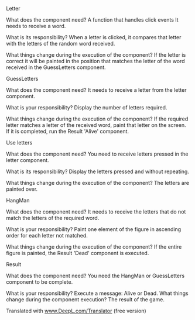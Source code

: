Letter

What does the component need?
A function that handles click events
It needs to receive a word.

What is its responsibility?
When a letter is clicked, it compares that letter with the letters of the random word received.

What things change during the execution of the component?
If the letter is correct it will be painted in the position that matches the letter of the word received in the GuessLetters component.

GuessLetters

What does the component need?
It needs to receive a letter from the letter component.

What is your responsibility?
Display the number of letters required.

What things change during the execution of the component?
If the required letter matches a letter of the received word, paint that letter on the screen.
If it is completed, run the Result 'Alive' component.

Use letters

What does the component need?
You need to receive letters pressed in the letter component.

What is its responsibility?
Display the letters pressed and without repeating.

What things change during the execution of the component?
The letters are painted over.

HangMan

What does the component need?
It needs to receive the letters that do not match the letters of the required word.

What is your responsibility?
Paint one element of the figure in ascending order for each letter not matched.

What things change during the execution of the component?
If the entire figure is painted, the Result 'Dead' component is executed.

Result

What does the component need?
You need the HangMan or GuessLetters component to be complete.

What is your responsibility?
Execute a message: Alive or Dead.
What things change during the component execution?
The result of the game.

Translated with www.DeepL.com/Translator (free version)
